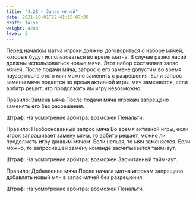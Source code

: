 ```yaml
---
title: "4.28 – Запас мячей"
date: 2021-10-01T22:41:15+07:00
draft: false
weight: 4280
level: 3
---
```


Перед началом матча игроки должны договориться о наборе мячей, которые будут использоваться
во время матча. В случае разногласий должны использоваться новые мячи. Этот набор составляет
запас мячей.
После подачи мяча, запрос о его замене допустим во время паузы; после этого мяч можно заменить
с разрешения.
Если запрос замены мяча подается во время активной игры, мяч заменяется, если арбитр решит,
что продолжать им игру невозможно.

Правило: Замена мяча
После подачи мяча игрокам запрещено заменять его без разрешения.

Штраф: На усмотрение арбитра: возможен Пенальти.

Правило: Необоснованный запрос мяча
Во время активной игры, если игрок запрашивает замену мяча, то арбитр решает, можно ли
продолжать игру данным мячом. Если нельзя, то мяч заменяется. Если можно, то запросившей
замену команде засчитывается тайм-аут.

Штраф: На усмотрение арбитра: возможен Засчитанный тайм-аут.

Правило: Добавление мяча
После начала матча игрокам запрещено добавлять новый мяч в запас мячей без разрешения.

Штраф: На усмотрение арбитра: возможен Пенальти.